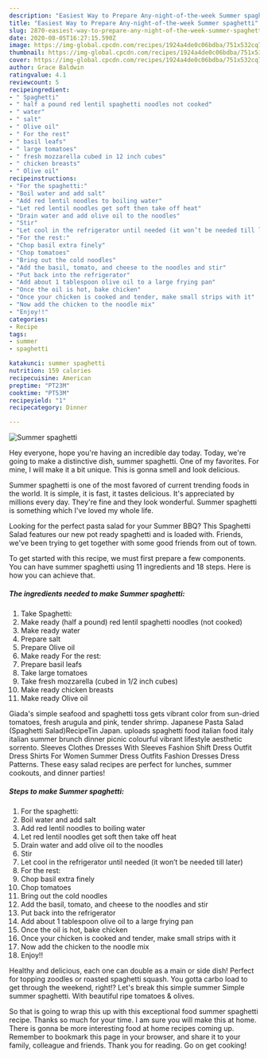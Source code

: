 ```yaml
---
description: "Easiest Way to Prepare Any-night-of-the-week Summer spaghetti"
title: "Easiest Way to Prepare Any-night-of-the-week Summer spaghetti"
slug: 2870-easiest-way-to-prepare-any-night-of-the-week-summer-spaghetti
date: 2020-08-05T16:27:15.590Z
image: https://img-global.cpcdn.com/recipes/1924a4de0c06bdba/751x532cq70/summer-spaghetti-recipe-main-photo.jpg
thumbnail: https://img-global.cpcdn.com/recipes/1924a4de0c06bdba/751x532cq70/summer-spaghetti-recipe-main-photo.jpg
cover: https://img-global.cpcdn.com/recipes/1924a4de0c06bdba/751x532cq70/summer-spaghetti-recipe-main-photo.jpg
author: Grace Baldwin
ratingvalue: 4.1
reviewcount: 5
recipeingredient:
- " Spaghetti"
- " half a pound red lentil spaghetti noodles not cooked"
- " water"
- " salt"
- " Olive oil"
- " For the rest"
- " basil leafs"
- " large tomatoes"
- " fresh mozzarella cubed in 12 inch cubes"
- " chicken breasts"
- " Olive oil"
recipeinstructions:
- "For the spaghetti:"
- "Boil water and add salt"
- "Add red lentil noodles to boiling water"
- "Let red lentil noodles get soft then take off heat"
- "Drain water and add olive oil to the noodles"
- "Stir"
- "Let cool in the refrigerator until needed (it won’t be needed till later)"
- "For the rest:"
- "Chop basil extra finely"
- "Chop tomatoes"
- "Bring out the cold noodles"
- "Add the basil, tomato, and cheese to the noodles and stir"
- "Put back into the refrigerator"
- "Add about 1 tablespoon olive oil to a large frying pan"
- "Once the oil is hot, bake chicken"
- "Once your chicken is cooked and tender, make small strips with it"
- "Now add the chicken to the noodle mix"
- "Enjoy!!"
categories:
- Recipe
tags:
- summer
- spaghetti

katakunci: summer spaghetti 
nutrition: 159 calories
recipecuisine: American
preptime: "PT23M"
cooktime: "PT53M"
recipeyield: "1"
recipecategory: Dinner

---
```



![Summer spaghetti](https://img-global.cpcdn.com/recipes/1924a4de0c06bdba/751x532cq70/summer-spaghetti-recipe-main-photo.jpg)

Hey everyone, hope you're having an incredible day today. Today, we're going to make a distinctive dish, summer spaghetti. One of my favorites. For mine, I will make it a bit unique. This is gonna smell and look delicious.

Summer spaghetti is one of the most favored of current trending foods in the world. It is simple, it is fast, it tastes delicious. It's appreciated by millions every day. They're fine and they look wonderful. Summer spaghetti is something which I've loved my whole life.

Looking for the perfect pasta salad for your Summer BBQ? This Spaghetti Salad features our new pot ready spaghetti and is loaded with. Friends, we&#39;ve been trying to get together with some good friends from out of town.


To get started with this recipe, we must first prepare a few components. You can have summer spaghetti using 11 ingredients and 18 steps. Here is how you can achieve that.

<!--inarticleads1-->

##### The ingredients needed to make Summer spaghetti:

1. Take  Spaghetti:
1. Make ready  (half a pound) red lentil spaghetti noodles (not cooked)
1. Make ready  water
1. Prepare  salt
1. Prepare  Olive oil
1. Make ready  For the rest:
1. Prepare  basil leafs
1. Take  large tomatoes
1. Take  fresh mozzarella (cubed in 1/2 inch cubes)
1. Make ready  chicken breasts
1. Make ready  Olive oil


Giada&#39;s simple seafood and spaghetti toss gets vibrant color from sun-dried tomatoes, fresh arugula and pink, tender shrimp. Japanese Pasta Salad (Spaghetti Salad)RecipeTin Japan. uploads spaghetti food italian food italy italian summer brunch dinner picnic colourful vibrant lifestyle aesthetic sorrento. Sleeves Clothes Dresses With Sleeves Fashion Shift Dress Outfit Dress Shirts For Women Summer Dress Outfits Fashion Dresses Dress Patterns. These easy salad recipes are perfect for lunches, summer cookouts, and dinner parties! 

<!--inarticleads2-->

##### Steps to make Summer spaghetti:

1. For the spaghetti:
1. Boil water and add salt
1. Add red lentil noodles to boiling water
1. Let red lentil noodles get soft then take off heat
1. Drain water and add olive oil to the noodles
1. Stir
1. Let cool in the refrigerator until needed (it won’t be needed till later)
1. For the rest:
1. Chop basil extra finely
1. Chop tomatoes
1. Bring out the cold noodles
1. Add the basil, tomato, and cheese to the noodles and stir
1. Put back into the refrigerator
1. Add about 1 tablespoon olive oil to a large frying pan
1. Once the oil is hot, bake chicken
1. Once your chicken is cooked and tender, make small strips with it
1. Now add the chicken to the noodle mix
1. Enjoy!!


Healthy and delicious, each one can double as a main or side dish! Perfect for topping zoodles or roasted spaghetti squash. You gotta carbo load to get through the weekend, right!? Let&#39;s break this simple summer Simple summer spaghetti. With beautiful ripe tomatoes &amp; olives. 

So that is going to wrap this up with this exceptional food summer spaghetti recipe. Thanks so much for your time. I am sure you will make this at home. There is gonna be more interesting food at home recipes coming up. Remember to bookmark this page in your browser, and share it to your family, colleague and friends. Thank you for reading. Go on get cooking!
